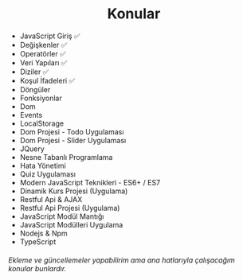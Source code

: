 <h1 align="center">Konular </h1>

- JavaScript Giriş :white_check_mark:
- Değişkenler :white_check_mark:
- Operatörler :white_check_mark:
- Veri Yapıları :white_check_mark:
- Diziler :white_check_mark:
- Koşul İfadeleri :white_check_mark:
- Döngüler
- Fonksiyonlar
- Dom
- Events
- LocalStorage
- Dom Projesi - Todo Uygulaması
- Dom Projesi - Slider Uygulaması
- JQuery
- Nesne Tabanlı Programlama
- Hata Yönetimi
- Quiz Uygulaması
- Modern JavaScript Teknikleri - ES6+ / ES7
- Dinamik Kurs Projesi (Uygulama)
- Restful Api & AJAX
- Restful Api Projesi (Uygulama)
- JavaScript Modül Mantığı
- JavaScript Modülleri Uygulama
- Nodejs & Npm
- TypeScript


###### Ekleme ve güncellemeler yapabilirim ama ana hatlarıyla çalışacağım konular bunlardır. 